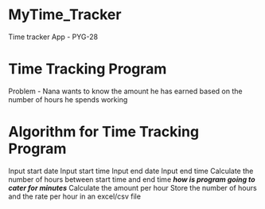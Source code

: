 # MyTime_Tracker
Time tracker App - PYG-28

# Time Tracking Program
Problem - Nana wants to know the amount he has earned based on the number of hours he spends working

# Algorithm for Time Tracking Program
Input start date
Input start time
Input end date
Input end time
Calculate the number of hours between start time and end time
***how is program going to cater for minutes***
Calculate the amount per hour
Store the number of hours and the rate per hour in an excel/csv file
